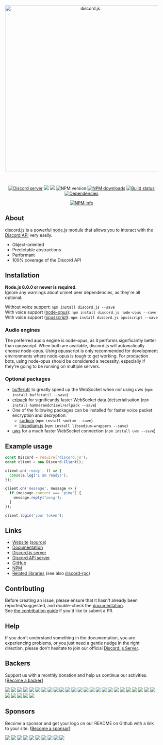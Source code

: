 <div align="center">
  <br />
  <p>
    <a href="https://discord.js.org"><img src="https://discord.js.org/static/logo.svg" width="546" alt="discord.js" /></a>
  </p>
  <br />
  <p>
    <a href="https://discord.gg/bRCvFy9"><img src="https://discordapp.com/api/guilds/222078108977594368/embed.png" alt="Discord server" /></a>
    <a href="https://www.npmjs.com/package/discord.js"><a href="#backers" alt="sponsors on Open Collective"><img src="https://opencollective.com/discordjs/backers/badge.svg" /></a> <a href="#sponsors" alt="Sponsors on Open Collective"><img src="https://opencollective.com/discordjs/sponsors/badge.svg" /></a> <img src="https://img.shields.io/npm/v/discord.js.svg?maxAge=3600" alt="NPM version" /></a>
    <a href="https://www.npmjs.com/package/discord.js"><img src="https://img.shields.io/npm/dt/discord.js.svg?maxAge=3600" alt="NPM downloads" /></a>
    <a href="https://travis-ci.org/hydrabolt/discord.js"><img src="https://travis-ci.org/hydrabolt/discord.js.svg" alt="Build status" /></a>
    <a href="https://david-dm.org/hydrabolt/discord.js"><img src="https://img.shields.io/david/hydrabolt/discord.js.svg?maxAge=3600" alt="Dependencies" /></a>
  </p>
  <p>
    <a href="https://nodei.co/npm/discord.js/"><img src="https://nodei.co/npm/discord.js.png?downloads=true&stars=true" alt="NPM info" /></a>
  </p>
</div>

## About
discord.js is a powerful [node.js](https://nodejs.org) module that allows you to interact with the
[Discord API](https://discordapp.com/developers/docs/intro) very easily.

- Object-oriented
- Predictable abstractions
- Performant
- 100% coverage of the Discord API

## Installation
**Node.js 8.0.0 or newer is required.**  
Ignore any warnings about unmet peer dependencies, as they're all optional.

Without voice support: `npm install discord.js --save`  
With voice support ([node-opus](https://www.npmjs.com/package/node-opus)): `npm install discord.js node-opus --save`  
With voice support ([opusscript](https://www.npmjs.com/package/opusscript)): `npm install discord.js opusscript --save`

### Audio engines
The preferred audio engine is node-opus, as it performs significantly better than opusscript. When both are available, discord.js will automatically choose node-opus.
Using opusscript is only recommended for development environments where node-opus is tough to get working.
For production bots, using node-opus should be considered a necessity, especially if they're going to be running on multiple servers.

### Optional packages
- [bufferutil](https://www.npmjs.com/package/bufferutil) to greatly speed up the WebSocket when *not* using uws (`npm install bufferutil --save`)
- [erlpack](https://github.com/hammerandchisel/erlpack) for significantly faster WebSocket data (de)serialisation (`npm install hammerandchisel/erlpack --save`)
- One of the following packages can be installed for faster voice packet encryption and decryption:
    - [sodium](https://www.npmjs.com/package/sodium) (`npm install sodium --save`)
    - [libsodium.js](https://www.npmjs.com/package/libsodium-wrappers) (`npm install libsodium-wrappers --save`)
- [uws](https://www.npmjs.com/package/uws) for a much faster WebSocket connection (`npm install uws --save`)

## Example usage
```js
const Discord = require('discord.js');
const client = new Discord.Client();

client.on('ready', () => {
  console.log('I am ready!');
});

client.on('message', message => {
  if (message.content === 'ping') {
    message.reply('pong');
  }
});

client.login('your token');
```

## Links
* [Website](https://discord.js.org/) ([source](https://github.com/hydrabolt/discord.js-site))
* [Documentation](https://discord.js.org/#/docs)
* [Discord.js server](https://discord.gg/bRCvFy9)
* [Discord API server](https://discord.gg/rV4BwdK)
* [GitHub](https://github.com/hydrabolt/discord.js)
* [NPM](https://www.npmjs.com/package/discord.js)
* [Related libraries](https://discordapi.com/unofficial/libs.html) (see also [discord-rpc](https://www.npmjs.com/package/discord-rpc))

## Contributing
Before creating an issue, please ensure that it hasn't already been reported/suggested, and double-check the
[documentation](https://discord.js.org/#/docs).  
See [the contribution guide](https://github.com/hydrabolt/discord.js/blob/master/.github/CONTRIBUTING.md) if you'd like to submit a PR.

## Help
If you don't understand something in the documentation, you are experiencing problems, or you just need a gentle
nudge in the right direction, please don't hesitate to join our official [Discord.js Server](https://discord.gg/bRCvFy9).


## Backers

Support us with a monthly donation and help us continue our activities. [[Become a backer](https://opencollective.com/discord.js#backer)]

<a href="https://opencollective.com/discordjs/backer/0/website" target="_blank"><img src="https://opencollective.com/discordjs/backer/0/avatar.svg"></a>
<a href="https://opencollective.com/discordjs/backer/1/website" target="_blank"><img src="https://opencollective.com/discordjs/backer/1/avatar.svg"></a>
<a href="https://opencollective.com/discordjs/backer/2/website" target="_blank"><img src="https://opencollective.com/discordjs/backer/2/avatar.svg"></a>
<a href="https://opencollective.com/discordjs/backer/3/website" target="_blank"><img src="https://opencollective.com/discordjs/backer/3/avatar.svg"></a>
<a href="https://opencollective.com/discordjs/backer/4/website" target="_blank"><img src="https://opencollective.com/discordjs/backer/4/avatar.svg"></a>
<a href="https://opencollective.com/discordjs/backer/5/website" target="_blank"><img src="https://opencollective.com/discordjs/backer/5/avatar.svg"></a>
<a href="https://opencollective.com/discordjs/backer/6/website" target="_blank"><img src="https://opencollective.com/discordjs/backer/6/avatar.svg"></a>
<a href="https://opencollective.com/discordjs/backer/7/website" target="_blank"><img src="https://opencollective.com/discordjs/backer/7/avatar.svg"></a>
<a href="https://opencollective.com/discordjs/backer/8/website" target="_blank"><img src="https://opencollective.com/discordjs/backer/8/avatar.svg"></a>
<a href="https://opencollective.com/discordjs/backer/9/website" target="_blank"><img src="https://opencollective.com/discordjs/backer/9/avatar.svg"></a>
<a href="https://opencollective.com/discordjs/backer/10/website" target="_blank"><img src="https://opencollective.com/discordjs/backer/10/avatar.svg"></a>
<a href="https://opencollective.com/discordjs/backer/11/website" target="_blank"><img src="https://opencollective.com/discordjs/backer/11/avatar.svg"></a>
<a href="https://opencollective.com/discordjs/backer/12/website" target="_blank"><img src="https://opencollective.com/discordjs/backer/12/avatar.svg"></a>
<a href="https://opencollective.com/discordjs/backer/13/website" target="_blank"><img src="https://opencollective.com/discordjs/backer/13/avatar.svg"></a>
<a href="https://opencollective.com/discordjs/backer/14/website" target="_blank"><img src="https://opencollective.com/discordjs/backer/14/avatar.svg"></a>
<a href="https://opencollective.com/discordjs/backer/15/website" target="_blank"><img src="https://opencollective.com/discordjs/backer/15/avatar.svg"></a>
<a href="https://opencollective.com/discordjs/backer/16/website" target="_blank"><img src="https://opencollective.com/discordjs/backer/16/avatar.svg"></a>
<a href="https://opencollective.com/discordjs/backer/17/website" target="_blank"><img src="https://opencollective.com/discordjs/backer/17/avatar.svg"></a>
<a href="https://opencollective.com/discordjs/backer/18/website" target="_blank"><img src="https://opencollective.com/discordjs/backer/18/avatar.svg"></a>
<a href="https://opencollective.com/discordjs/backer/19/website" target="_blank"><img src="https://opencollective.com/discordjs/backer/19/avatar.svg"></a>
<a href="https://opencollective.com/discordjs/backer/20/website" target="_blank"><img src="https://opencollective.com/discordjs/backer/20/avatar.svg"></a>
<a href="https://opencollective.com/discordjs/backer/21/website" target="_blank"><img src="https://opencollective.com/discordjs/backer/21/avatar.svg"></a>
<a href="https://opencollective.com/discordjs/backer/22/website" target="_blank"><img src="https://opencollective.com/discordjs/backer/22/avatar.svg"></a>
<a href="https://opencollective.com/discordjs/backer/23/website" target="_blank"><img src="https://opencollective.com/discordjs/backer/23/avatar.svg"></a>
<a href="https://opencollective.com/discordjs/backer/24/website" target="_blank"><img src="https://opencollective.com/discordjs/backer/24/avatar.svg"></a>
<a href="https://opencollective.com/discordjs/backer/25/website" target="_blank"><img src="https://opencollective.com/discordjs/backer/25/avatar.svg"></a>
<a href="https://opencollective.com/discordjs/backer/26/website" target="_blank"><img src="https://opencollective.com/discordjs/backer/26/avatar.svg"></a>
<a href="https://opencollective.com/discordjs/backer/27/website" target="_blank"><img src="https://opencollective.com/discordjs/backer/27/avatar.svg"></a>
<a href="https://opencollective.com/discordjs/backer/28/website" target="_blank"><img src="https://opencollective.com/discordjs/backer/28/avatar.svg"></a>
<a href="https://opencollective.com/discordjs/backer/29/website" target="_blank"><img src="https://opencollective.com/discordjs/backer/29/avatar.svg"></a>


## Sponsors

Become a sponsor and get your logo on our README on Github with a link to your site. [[Become a sponsor](https://opencollective.com/discord.js#sponsor)]

<a href="https://opencollective.com/discordjs/sponsor/0/website" target="_blank"><img src="https://opencollective.com/discordjs/sponsor/0/avatar.svg"></a>
<a href="https://opencollective.com/discordjs/sponsor/1/website" target="_blank"><img src="https://opencollective.com/discordjs/sponsor/1/avatar.svg"></a>
<a href="https://opencollective.com/discordjs/sponsor/2/website" target="_blank"><img src="https://opencollective.com/discordjs/sponsor/2/avatar.svg"></a>
<a href="https://opencollective.com/discordjs/sponsor/3/website" target="_blank"><img src="https://opencollective.com/discordjs/sponsor/3/avatar.svg"></a>
<a href="https://opencollective.com/discordjs/sponsor/4/website" target="_blank"><img src="https://opencollective.com/discordjs/sponsor/4/avatar.svg"></a>
<a href="https://opencollective.com/discordjs/sponsor/5/website" target="_blank"><img src="https://opencollective.com/discordjs/sponsor/5/avatar.svg"></a>
<a href="https://opencollective.com/discordjs/sponsor/6/website" target="_blank"><img src="https://opencollective.com/discordjs/sponsor/6/avatar.svg"></a>
<a href="https://opencollective.com/discordjs/sponsor/7/website" target="_blank"><img src="https://opencollective.com/discordjs/sponsor/7/avatar.svg"></a>
<a href="https://opencollective.com/discordjs/sponsor/8/website" target="_blank"><img src="https://opencollective.com/discordjs/sponsor/8/avatar.svg"></a>
<a href="https://opencollective.com/discordjs/sponsor/9/website" target="_blank"><img src="https://opencollective.com/discordjs/sponsor/9/avatar.svg"></a>

